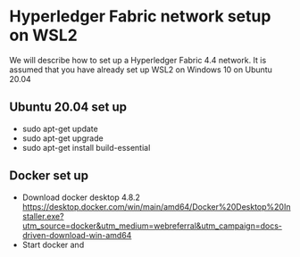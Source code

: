 # Hyperledger Fabric network setup on WSL2

We will describe how to set up a Hyperledger Fabric 4.4 network. It is assumed that you have already set up WSL2 on Windows 10 on Ubuntu 20.04

## Ubuntu 20.04 set up
- sudo apt-get update
- sudo apt-get upgrade
- sudo apt-get install build-essential

## Docker set up
- Download docker desktop 4.8.2  https://desktop.docker.com/win/main/amd64/Docker%20Desktop%20Installer.exe?utm_source=docker&utm_medium=webreferral&utm_campaign=docs-driven-download-win-amd64
- Start docker and 
